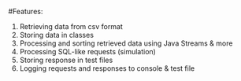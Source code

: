 #Features:
1. Retrieving data from csv format
2. Storing data in classes
3. Processing and sorting retrieved data using Java Streams & more
4. Processing SQL-like requests (simulation) 
5. Storing response in test files
6. Logging requests and responses to console & test file

